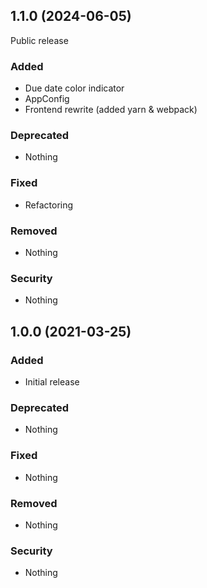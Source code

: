 ## 1.1.0 (2024-06-05)

Public release

### Added
- Due date color indicator
- AppConfig
- Frontend rewrite (added yarn & webpack)

### Deprecated
- Nothing

### Fixed
- Refactoring

### Removed
- Nothing

### Security
- Nothing


## 1.0.0 (2021-03-25)
### Added
- Initial release

### Deprecated
- Nothing

### Fixed
- Nothing

### Removed
- Nothing

### Security
- Nothing
